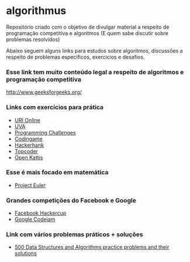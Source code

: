# algorithmus
Repositório criado com o objetivo de divulgar material a respeito de programação competitiva e algoritmos
(E quem sabe discutir sobre problemas resolvidos)

Abaixo seguem alguns links para estudos sobre algoritmos, discussões a respeito de problemas específicos, exercícios e desafios.

### Esse link tem muito conteúdo legal a respeito de algoritmos e programação competitiva
http://www.geeksforgeeks.org/

### Links com exercícios para prática
- [URI Online](https://www.urionlinejudge.com.br/judge/en/login)
- [UVA](https://uva.onlinejudge.org/)
- [Programming Challenges](http://www.programming-challenges.com/pg.php?page=index)
- [Codingame](https://www.codingame.com/)
- [Hackerhank](https://www.hackerrank.com/domains/ai/introduction)
- [Topcoder](https://www.topcoder.com/)
- [Open Kattis](https://open.kattis.com/)

### Esse é mais focado em matemática
- [Project Euler](https://projecteuler.net/)

### Grandes competições do Facebook e Google
- [Facebook Hackercup](https://www.facebook.com/hackercup/past_rounds/742632349177460/)
- [Google Codejam](https://code.google.com/codejam)

### Link com vários problemas práticos + soluções

- [500 Data Structures and Algorithms practice problems and their solutions](https://medium.com/@kingrayhan/500-data-structures-and-algorithms-practice-problems-and-their-solutions-b45a83d803f0)
